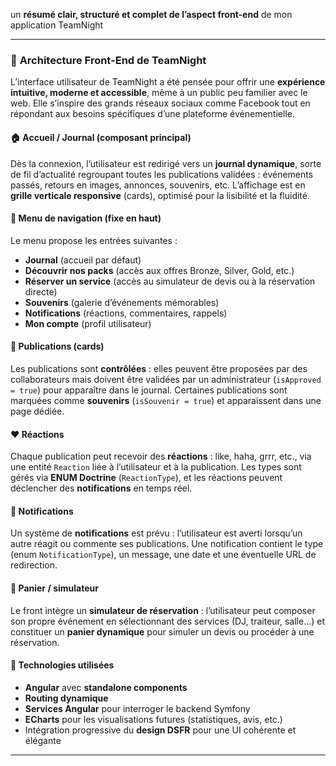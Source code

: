  un **résumé clair, structuré et complet de l’aspect front-end** de mon application TeamNight

---

### 🧩 **Architecture Front-End de TeamNight**

L’interface utilisateur de TeamNight a été pensée pour offrir une **expérience intuitive, moderne et accessible**, même à un public peu familier avec le web. Elle s’inspire des grands réseaux sociaux comme Facebook tout en répondant aux besoins spécifiques d’une plateforme événementielle.

#### 🏠 Accueil / Journal (composant principal)

Dès la connexion, l’utilisateur est redirigé vers un **journal dynamique**, sorte de fil d’actualité regroupant toutes les publications validées : événements passés, retours en images, annonces, souvenirs, etc. L’affichage est en **grille verticale responsive** (cards), optimisé pour la lisibilité et la fluidité.

#### 🧭 Menu de navigation (fixe en haut)

Le menu propose les entrées suivantes :

* **Journal** (accueil par défaut)
* **Découvrir nos packs** (accès aux offres Bronze, Silver, Gold, etc.)
* **Réserver un service** (accès au simulateur de devis ou à la réservation directe)
* **Souvenirs** (galerie d’événements mémorables)
* **Notifications** (réactions, commentaires, rappels)
* **Mon compte** (profil utilisateur)

#### 💬 Publications (cards)

Les publications sont **contrôlées** : elles peuvent être proposées par des collaborateurs mais doivent être validées par un administrateur (`isApproved = true`) pour apparaître dans le journal. Certaines publications sont marquées comme **souvenirs** (`isSouvenir = true`) et apparaissent dans une page dédiée.

#### ❤️ Réactions

Chaque publication peut recevoir des **réactions** : like, haha, grrr, etc., via une entité `Reaction` liée à l’utilisateur et à la publication. Les types sont gérés via **ENUM Doctrine** (`ReactionType`), et les réactions peuvent déclencher des **notifications** en temps réel.

#### 🔔 Notifications

Un système de **notifications** est prévu : l’utilisateur est averti lorsqu’un autre réagit ou commente ses publications. Une notification contient le type (enum `NotificationType`), un message, une date et une éventuelle URL de redirection.

#### 🛒 Panier / simulateur

Le front intègre un **simulateur de réservation** : l’utilisateur peut composer son propre événement en sélectionnant des services (DJ, traiteur, salle…) et constituer un **panier dynamique** pour simuler un devis ou procéder à une réservation.

#### 🎨 Technologies utilisées

* **Angular** avec **standalone components**
* **Routing dynamique**
* **Services Angular** pour interroger le backend Symfony
* **ECharts** pour les visualisations futures (statistiques, avis, etc.)
* Intégration progressive du **design DSFR** pour une UI cohérente et élégante

---
